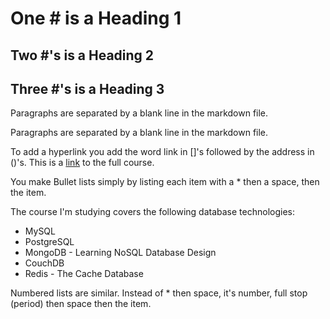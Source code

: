 # One # is a Heading 1

## Two #'s is a Heading 2

## Three #'s is a Heading 3

Paragraphs are separated by a blank line in the markdown file.

Paragraphs are separated by a blank line in the markdown file.

To add a hyperlink you add the word link in []'s followed by the address in ()'s.
This is a [link](https://www.udemy.com/share/10014sCUoacF5WRQ==/) to the full course.

You make Bullet lists simply by listing each item with a \* then a space, then the item.

The course I'm studying covers the following database technologies:

- MySQL
- PostgreSQL
- MongoDB - Learning NoSQL Database Design
- CouchDB
- Redis - The Cache Database

Numbered lists are similar. Instead of \* then space, it's number, full stop (period) then space then the item.
